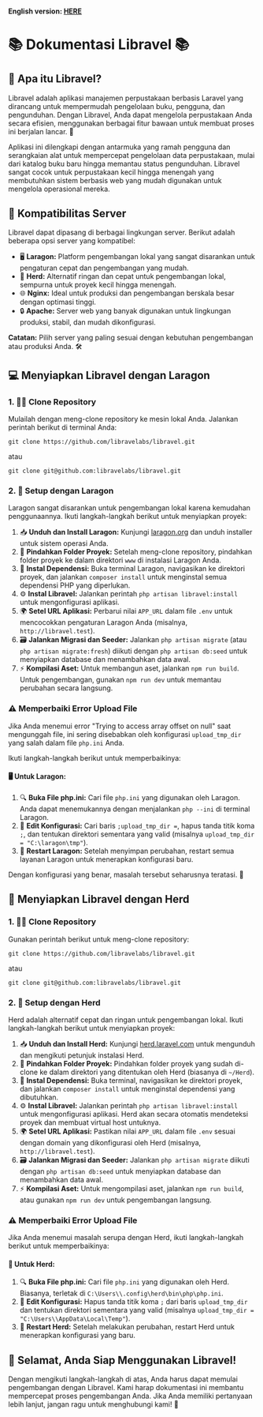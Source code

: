 #### **English version:** [HERE](https://github.com/libravelabs/libravel/blob/main/README.md)

📚 Dokumentasi Libravel 📚
==========================

🧐 Apa itu Libravel?
--------------------

Libravel adalah aplikasi manajemen perpustakaan berbasis Laravel yang dirancang untuk mempermudah pengelolaan buku, pengguna, dan pengunduhan. Dengan Libravel, Anda dapat mengelola perpustakaan Anda secara efisien, menggunakan berbagai fitur bawaan untuk membuat proses ini berjalan lancar. 🚀

Aplikasi ini dilengkapi dengan antarmuka yang ramah pengguna dan serangkaian alat untuk mempercepat pengelolaan data perpustakaan, mulai dari katalog buku baru hingga memantau status pengunduhan. Libravel sangat cocok untuk perpustakaan kecil hingga menengah yang membutuhkan sistem berbasis web yang mudah digunakan untuk mengelola operasional mereka.

🔧 Kompatibilitas Server
------------------------

Libravel dapat dipasang di berbagai lingkungan server. Berikut adalah beberapa opsi server yang kompatibel:

*   🖥️ **Laragon:** Platform pengembangan lokal yang sangat disarankan untuk pengaturan cepat dan pengembangan yang mudah.
*   🐑 **Herd:** Alternatif ringan dan cepat untuk pengembangan lokal, sempurna untuk proyek kecil hingga menengah.
*   🌐 **Nginx:** Ideal untuk produksi dan pengembangan berskala besar dengan optimasi tinggi.
*   🔒 **Apache:** Server web yang banyak digunakan untuk lingkungan produksi, stabil, dan mudah dikonfigurasi.

**Catatan:** Pilih server yang paling sesuai dengan kebutuhan pengembangan atau produksi Anda. 🛠️

💻 Menyiapkan Libravel dengan Laragon
-------------------------------------

### 1\. 🧑‍💻 Clone Repository

Mulailah dengan meng-clone repository ke mesin lokal Anda. Jalankan perintah berikut di terminal Anda:

    git clone https://github.com/libravelabs/libravel.git
    
atau

    git clone git@github.com:libravelabs/libravel.git

### 2\. 🔧 Setup dengan Laragon

Laragon sangat disarankan untuk pengembangan lokal karena kemudahan penggunaannya. Ikuti langkah-langkah berikut untuk menyiapkan proyek:

1.  📥 **Unduh dan Install Laragon:** Kunjungi [laragon.org](https://laragon.org/) dan unduh installer untuk sistem operasi Anda.
2.  📂 **Pindahkan Folder Proyek:** Setelah meng-clone repository, pindahkan folder proyek ke dalam direktori `www` di instalasi Laragon Anda.
3.  🚀 **Instal Dependensi:** Buka terminal Laragon, navigasikan ke direktori proyek, dan jalankan `composer install` untuk menginstal semua dependensi PHP yang diperlukan.
4.  ⚙️ **Instal Libravel:** Jalankan perintah `php artisan libravel:install` untuk mengonfigurasi aplikasi.
5.  🌍 **Setel URL Aplikasi:** Perbarui nilai `APP_URL` dalam file `.env` untuk mencocokkan pengaturan Laragon Anda (misalnya, `http://libravel.test`).
6.  🗃️ **Jalankan Migrasi dan Seeder:** Jalankan `php artisan migrate` (atau `php artisan migrate:fresh`) diikuti dengan `php artisan db:seed` untuk menyiapkan database dan menambahkan data awal.
7.  ⚡ **Kompilasi Aset:** Untuk membangun aset, jalankan `npm run build`. Untuk pengembangan, gunakan `npm run dev` untuk memantau perubahan secara langsung.

### ⚠️ Memperbaiki Error Upload File

Jika Anda menemui error "Trying to access array offset on null" saat mengunggah file, ini sering disebabkan oleh konfigurasi `upload_tmp_dir` yang salah dalam file `php.ini` Anda.

Ikuti langkah-langkah berikut untuk memperbaikinya:

#### 🖥️ Untuk Laragon:

1.  🔍 **Buka File php.ini:** Cari file `php.ini` yang digunakan oleh Laragon. Anda dapat menemukannya dengan menjalankan `php --ini` di terminal Laragon.
2.  🔑 **Edit Konfigurasi:** Cari baris `;upload_tmp_dir =`, hapus tanda titik koma `;`, dan tentukan direktori sementara yang valid (misalnya `upload_tmp_dir = "C:\laragon\tmp"`).
3.  🔄 **Restart Laragon:** Setelah menyimpan perubahan, restart semua layanan Laragon untuk menerapkan konfigurasi baru.

Dengan konfigurasi yang benar, masalah tersebut seharusnya teratasi. 🎉

🐑 Menyiapkan Libravel dengan Herd
----------------------------------

### 1\. 🧑‍💻 Clone Repository

Gunakan perintah berikut untuk meng-clone repository:

    git clone https://github.com/libravelabs/libravel.git
    
atau

    git clone git@github.com:libravelabs/libravel.git

### 2\. 🔧 Setup dengan Herd

Herd adalah alternatif cepat dan ringan untuk pengembangan lokal. Ikuti langkah-langkah berikut untuk menyiapkan proyek:

1.  📥 **Unduh dan Install Herd:** Kunjungi [herd.laravel.com](https://herd.laravel.com/) untuk mengunduh dan mengikuti petunjuk instalasi Herd.
2.  📂 **Pindahkan Folder Proyek:** Pindahkan folder proyek yang sudah di-clone ke dalam direktori yang ditentukan oleh Herd (biasanya di `~/Herd`).
3.  🚀 **Instal Dependensi:** Buka terminal, navigasikan ke direktori proyek, dan jalankan `composer install` untuk menginstal dependensi yang dibutuhkan.
4.  ⚙️ **Instal Libravel:** Jalankan perintah `php artisan libravel:install` untuk mengonfigurasi aplikasi. Herd akan secara otomatis mendeteksi proyek dan membuat virtual host untuknya.
5.  🌍 **Setel URL Aplikasi:** Pastikan nilai `APP_URL` dalam file `.env` sesuai dengan domain yang dikonfigurasi oleh Herd (misalnya, `http://libravel.test`).
6.  🗃️ **Jalankan Migrasi dan Seeder:** Jalankan `php artisan migrate` diikuti dengan `php artisan db:seed` untuk menyiapkan database dan menambahkan data awal.
7.  ⚡ **Kompilasi Aset:** Untuk mengompilasi aset, jalankan `npm run build`, atau gunakan `npm run dev` untuk pengembangan langsung.

### ⚠️ Memperbaiki Error Upload File

Jika Anda menemui masalah serupa dengan Herd, ikuti langkah-langkah berikut untuk memperbaikinya:

#### 🐑 Untuk Herd:

1.  🔍 **Buka File php.ini:** Cari file `php.ini` yang digunakan oleh Herd. Biasanya, terletak di `C:\Users\\.config\herd\bin\php\php.ini`.
2.  🔑 **Edit Konfigurasi:** Hapus tanda titik koma `;` dari baris `upload_tmp_dir` dan tentukan direktori sementara yang valid (misalnya `upload_tmp_dir = "C:\Users\\AppData\Local\Temp"`).
3.  🔄 **Restart Herd:** Setelah melakukan perubahan, restart Herd untuk menerapkan konfigurasi yang baru.

🎉 Selamat, Anda Siap Menggunakan Libravel!
-------------------------------------------

Dengan mengikuti langkah-langkah di atas, Anda harus dapat memulai pengembangan dengan Libravel. Kami harap dokumentasi ini membantu mempercepat proses pengembangan Anda. Jika Anda memiliki pertanyaan lebih lanjut, jangan ragu untuk menghubungi kami! 🚀
